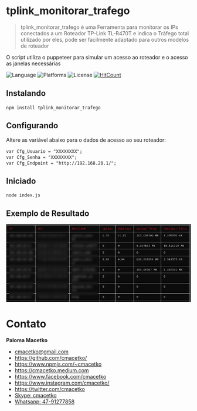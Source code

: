 # tplink_monitorar_trafego

>  tplink_monitorar_trafego é uma Ferramenta para monitorar os IPs conectados a um Roteador TP-Link TL-R470T e indica o Tráfego total utilizado por eles, pode ser facilmente adaptado para outros modelos de roteador

O script utiliza o puppeteer para simular um acesso ao roteador e o acesso as janelas necessárias

![Language](https://img.shields.io/badge/language-nodejs-orange)
![Platforms](https://img.shields.io/badge/platforms-Windows%2C%20macOS%20and%20Linux-blue)
![License](https://img.shields.io/github/license/cmacetko/tplink_monitorar_trafego)
[![HitCount](http://hits.dwyl.com/cmacetko/tplink_monitorar_trafego.svg)](http://hits.dwyl.com/cmacetko/tplink_monitorar_trafego)

## Instalando

```
npm install tplink_monitorar_trafego
```

## Configurando

Altere as variável abaixo para o dados de acesso ao seu roteador:
```
var Cfg_Usuario = "XXXXXXXX";
var Cfg_Senha = "XXXXXXXX";
var Cfg_Endpoint = "http://192.168.20.1/";
```

## Iniciado

```
node index.js
```

## Exemplo de Resultado

![Exemplo](https://github.com/cmacetko/tplink_monitorar_trafego/raw/main/assets/exemplo1.png "Exemplo")

# Contato

**Paloma Macetko**
- cmacetko@gmail.com
- https://github.com/cmacetko/
- https://www.npmjs.com/~cmacetko
- https://cmacetko.medium.com
- https://www.facebook.com/cmacetko
- https://www.instagram.com/cmacetko/
- https://twitter.com/cmacetko
- [Skype: cmacetko](skype:cmacetko "cmacetko")
- [Whatsapp: 47-91277858](https://wa.me/554791277858 "Whatsapp: 47-91277858")